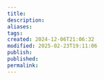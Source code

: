```yaml
---
title: 
description: 
aliases: 
tags: 
created: 2024-12-06T21:06:32
modified: 2025-02-23T19:11:06
publish: 
published: 
permalink: 
---
```

